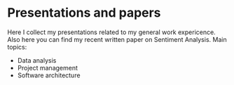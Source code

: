 # Presentations and papers
Here I collect my presentations related to my general work expericence. Also here you can find my recent written paper on Sentiment Analysis.
Main topics:
* Data analysis
* Project management
* Software architecture
